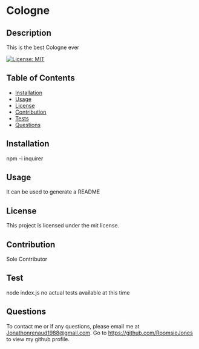 
# Cologne

## Description
This is the best Cologne ever

[![License: MIT](https://img.shields.io/badge/License-MIT-yellow.svg)](https://opensource.org/licenses/MIT)
 
## Table of Contents 
* [Installation](#installation)
* [Usage](#usage)
* [License](#license)
* [Contribution](#contribution)
* [Tests](#test)
* [Questions](#questions)
    
## Installation
    
npm -i inquirer
## Usage 
    
It can be used to generate a README
    
## License
This project is licensed under the mit license.
    
## Contribution 
    
Sole Contributor    
## Test 
    
node index.js  no actual tests available at this time   

## Questions
To contact me or if any questions, please email me at Jonathonrenaud1988@gmail.com.
Go to https://github.com/RoomsieJones to view my github profile.    
